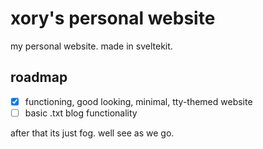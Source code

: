# xory's personal website
my personal website. made in sveltekit. 

## roadmap
- [x] functioning, good looking, minimal, tty-themed website
- [ ] basic .txt blog functionality 

after that its just fog. well see as we go.



